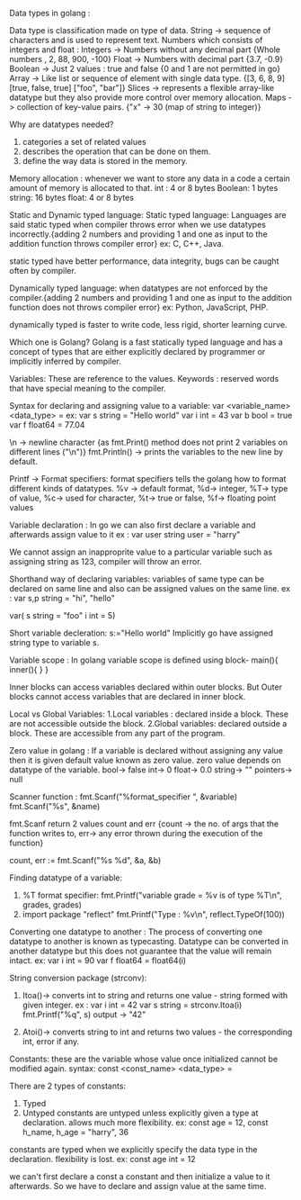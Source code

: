Data types in golang : 

Data type is classification made on type of data.
String -> sequence of characters and is used to represent text.
Numbers which consists of integers and float :
Integers -> Numbers without any decimal part {Whole numbers , 2, 88, 900, -100}
Float -> Numbers with decimal part {3.7, -0.9}
Boolean -> Just 2 values : true and false {0 and 1 are not permitted in go}
Array -> Like list or sequence of element with single data type. {[3, 6, 8, 9] [true, false, true] ["foo", "bar"]}
Slices -> represents a flexible array-like datatype but they also provide more control over memory allocation.
Maps -> collection of key-value pairs. {"x" -> 30 (map of string to integer)}

Why are datatypes needed?
1. categories a set of related values
2. describes the operation that can be done on them.
3. define the way data is stored in the memory.

Memory allocation : whenever we want to store any data in a code a certain amount of memory is allocated to that.
int : 4 or 8 bytes
Boolean: 1 bytes
string: 16 bytes
float: 4 or 8 bytes 


Static and Dynamic typed language:
Static typed language: Languages are said static typed when compiler throws error when we use datatypes incorrectly.{adding 2 numbers and providing 1 and one as input to the addition function throws compiler error}
ex: C, C++, Java.

static typed have better performance, data integrity, bugs can be caught often by compiler.


Dynamically typed language: when datatypes are not enforced by the compiler.{adding 2 numbers and providing 1 and one as input to the addition function does not throws compiler error}
ex: Python, JavaScript, PHP.

dynamically typed is faster to write code, less rigid, shorter learning curve.

Which one is Golang?
Golang is a fast statically typed language and has a concept of types that are either explicitly declared by programmer or implicitly inferred by compiler.


Variables: These are reference to the values.
Keywords : reserved words that have special meaning to the compiler.

Syntax for declaring and assigning value to a variable:
var <variable_name> <data_type> = <value>
ex: 
var s string = "Hello world"
var i int = 43
var b bool = true
var f float64 = 77.04

\n -> newline character {as fmt.Print() method does not print 2 variables on different lines ("\n")}
fmt.Println() -> prints the variables to the new line by default.

Printf -> Format specifiers:
format specifiers tells the golang how to format different kinds of datatypes.
%v -> default format, %d-> integer, %T-> type of value, %c-> used for character, %t-> true or false, %f-> floating point values


Variable declaration :
In go we can also first declare a variable and afterwards assign value to it 
ex :
var user string
user = "harry"

We cannot assign an inapproprite value to a particular variable such as assigning string as 123, compiler will throw an error.

Shorthand way of declaring variables:
variables of same type can be declared on same line and also can be assigned values on the same line.
ex : var s,p string = "hi", "hello"
 
var(
s string = "foo"
i int = 5) 

Short variable decleration: 
s:="Hello world"
Implicitly go have assigned string type to variable s.

Variable scope : 
In golang variable scope is defined using block-
main(){
	inner(){
	}
}

Inner blocks can access variables declared within outer blocks.
But 
Outer blocks cannot access variables that are declared in inner block.


Local vs Global Variables: 
1.Local variables : declared inside a block. These are not accessible outside the block.
2.Global variables: declared outside a block. These are accessible from any part of the program. 

Zero value in golang :
If a variable is declared without assigning any value then it is given default value known as zero value.
zero value depends on datatype of the variable.
bool-> false
int-> 0
float-> 0.0
string-> ""
pointers-> null

Scanner function :
fmt.Scanf("%format_specifier ", &variable)
fmt.Scanf("%s", &name)

fmt.Scanf return 2 values count and err {count -> the no. of args that the function writes to, err-> any error thrown during the execution of the function}

count, err := fmt.Scanf("%s %d", &a, &b)


Finding datatype of a variable:

1. %T format specifier: 
   fmt.Printf("variable grade = %v is of type %T\n", grades, grades)
2. import package "reflect"
   fmt.Printf("Type : %v\n", reflect.TypeOf(100))


Converting one datatype to another :
The process of converting one datatype to another is known as typecasting.
Datatype can be converted in another datatype but this does not guarantee that the value will remain intact.
ex:
var i int = 90
var f float64 = float64(i)


String conversion package (strconv):
1. Itoa()-> converts int to string and returns one value - string formed with given integer.
ex : 
var i int = 42
var s string = strconv.Itoa(i)
fmt.Printf("%q", s)
output -> "42"

2. Atoi()-> converts string to int and returns two values - the corresponding int, error if any.

Constants:
these are the variable whose value once initialized cannot be modified again.
syntax:
const <const_name> <data_type> = <value>

There are 2 types of constants:
1. Typed  
2. Untyped
constants are untyped unless explicitly given a type at declaration. allows much more flexibility.
ex: const age = 12, const h_name, h_age = "harry", 36

constants are typed when we explicitly specify the data type in the declaration. flexibility is lost.
ex: const age int = 12

we can't first declare a const a constant and then initialize a value to it afterwards.
So we have to declare and assign value at the same time.


